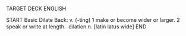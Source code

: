 TARGET DECK
ENGLISH

START
Basic
Dilate
Back: v. (-ting) 1 make or become wider or larger. 2 speak or write at length.  dilation n. [latin latus wide]
END
